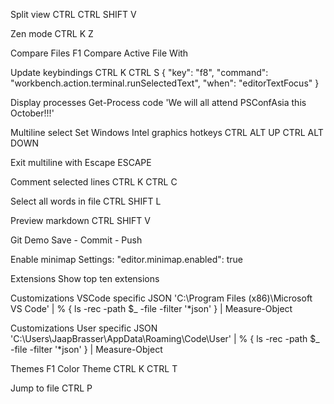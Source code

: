 Split view
CTRL 
CTRL SHIFT V

Zen mode
CTRL K Z

Compare Files
F1 Compare Active File With

Update keybindings
CTRL K CTRL S { "key": "f8", "command": "workbench.action.terminal.runSelectedText", "when": "editorTextFocus" }

Display processes
Get-Process code 'We will all attend PSConfAsia this October!!!'

Multiline select
Set Windows Intel graphics hotkeys
CTRL ALT UP CTRL ALT DOWN

Exit multiline with Escape
ESCAPE

Comment selected lines
CTRL K CTRL C

Select all words in file
CTRL SHIFT L

Preview markdown
CTRL SHIFT V

Git Demo
Save - Commit - Push

Enable minimap
Settings: "editor.minimap.enabled": true

Extensions
Show top ten extensions

Customizations VSCode specific JSON
'C:\Program Files (x86)\Microsoft VS Code' | % { ls -rec -path $_ -file -filter '*json' } | Measure-Object

Customizations User specific JSON
'C:\Users\JaapBrasser\AppData\Roaming\Code\User' | % { ls -rec -path $_ -file -filter '*json' } | Measure-Object

Themes
F1 Color Theme CTRL K CTRL T

Jump to file
CTRL P